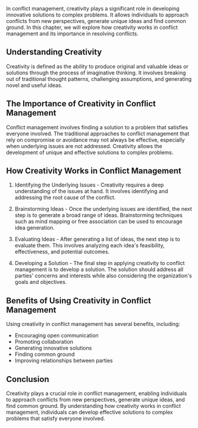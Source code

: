
In conflict management, creativity plays a significant role in developing innovative solutions to complex problems. It allows individuals to approach conflicts from new perspectives, generate unique ideas and find common ground. In this chapter, we will explore how creativity works in conflict management and its importance in resolving conflicts.

Understanding Creativity
------------------------

Creativity is defined as the ability to produce original and valuable ideas or solutions through the process of imaginative thinking. It involves breaking out of traditional thought patterns, challenging assumptions, and generating novel and useful ideas.

The Importance of Creativity in Conflict Management
---------------------------------------------------

Conflict management involves finding a solution to a problem that satisfies everyone involved. The traditional approaches to conflict management that rely on compromise or avoidance may not always be effective, especially when underlying issues are not addressed. Creativity allows the development of unique and effective solutions to complex problems.

How Creativity Works in Conflict Management
-------------------------------------------

1. Identifying the Underlying Issues - Creativity requires a deep understanding of the issues at hand. It involves identifying and addressing the root cause of the conflict.

2. Brainstorming Ideas - Once the underlying issues are identified, the next step is to generate a broad range of ideas. Brainstorming techniques such as mind mapping or free association can be used to encourage idea generation.

3. Evaluating Ideas - After generating a list of ideas, the next step is to evaluate them. This involves analyzing each idea's feasibility, effectiveness, and potential outcomes.

4. Developing a Solution - The final step in applying creativity to conflict management is to develop a solution. The solution should address all parties' concerns and interests while also considering the organization's goals and objectives.

Benefits of Using Creativity in Conflict Management
---------------------------------------------------

Using creativity in conflict management has several benefits, including:

* Encouraging open communication
* Promoting collaboration
* Generating innovative solutions
* Finding common ground
* Improving relationships between parties

Conclusion
----------

Creativity plays a crucial role in conflict management, enabling individuals to approach conflicts from new perspectives, generate unique ideas, and find common ground. By understanding how creativity works in conflict management, individuals can develop effective solutions to complex problems that satisfy everyone involved.
